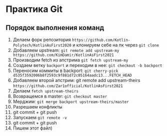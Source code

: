 # Практика Git
## Порядок выполнения команд
1. Делаем форк репозитория `https://github.com/Kotlin-Polytech/KotlinAsFirst2020` и клонируем себе на пк через `git clone`
2. Добавляем upstream: `git remote add upstream-my https://github.com/KimDamir/KotlinAsFirst2021`
3. Производим fetch из апстрима `git fetch upstream-my`
4. Создаем ветку `backport` и переходим в нее: `git checkout -b backport`
5. Переносим коммиты в backport: `git cherry-pick d535f3592006b8f2593c9f881d72c05164aadc13...FETCH_HEAD`
6. Добавляем второй апстрим:  git remote add upstream-theirs `https://github.com/Zar1official/KotlinAsFirst2021`
7. Делаем `fetch upstream-theirs`
8. Возвращемся в master: `git checkout master`
9. Мерджим: `git merge backport upstream-theirs/master`
10. Разрешаем конфликты
11. git commit + git push
12. Запускаем `git remote -v `
13. git commit + git push
14. Пишем этот файл)
